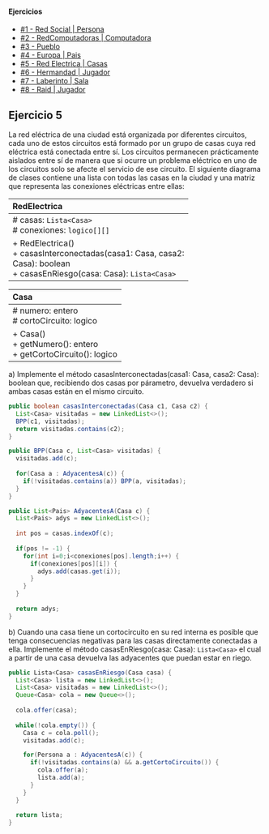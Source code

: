 #### Ejercicios
* [#1 - Red Social | Persona](exercise-01.md)
* [#2 - RedComputadoras | Computadora](exercise-02.md)
* [#3 - Pueblo](exercise-03.md)
* [#4 - Europa | Pais](exercise-04.md)
* [#5 - Red Electrica | Casas](exercise-05.md)
* [#6 - Hermandad | Jugador](exercise-06.md)
* [#7 - Laberinto | Sala](exercise-07.md)
* [#8 - Raid | Jugador](exercise-08.md)

## Ejercicio 5
La red eléctrica de una ciudad está organizada por diferentes circuitos, cada uno de estos circuitos está formado por un grupo de casas cuya red eléctrica está conectada entre sí. Los circuitos permanecen prácticamente aislados entre sí de manera que si ocurre un problema eléctrico en uno de los circuitos solo se afecte el servicio de ese circuito. El siguiente diagrama de clases contiene una lista con todas las casas en la ciudad y una matriz que representa las conexiones eléctricas entre ellas:

| RedElectrica                                                                                                                    |
| :------------------------------------------------------------------------------------------------------------------------------ |
| # casas: `Lista<Casa>`<br># conexiones: `logico[][]`                                                                            |
| + RedElectrica()<br>+ casasInterconectadas(casa1: Casa, casa2: <br>Casa): boolean<br>+ casasEnRiesgo(casa: Casa): `Lista<Casa>` |

| Casa                                                              |
| :---------------------------------------------------------------- |
| # numero: entero<br># cortoCircuito: logico                       |
| + Casa()<br>+ getNumero(): entero<br>+ getCortoCircuito(): logico |

a) Implemente el método casasInterconectadas(casa1: Casa, casa2: Casa): boolean que, recibiendo dos casas por párametro, devuelva verdadero si ambas casas están en el mismo circuito.
```java
public boolean casasInterconectadas(Casa c1, Casa c2) {
  List<Casa> visitadas = new LinkedList<>();
  BPP(c1, visitadas);
  return visitadas.contains(c2);
}

public BPP(Casa c, List<Casa> visitadas) {
  visitadas.add(c);
  
  for(Casa a : AdyacentesA(c)) {
    if(!visitadas.contains(a)) BPP(a, visitadas);
  }
}

public List<Pais> AdyacentesA(Casa c) {
  List<Pais> adys = new LinkedList<>();
  
  int pos = casas.indexOf(c);
  
  if(pos != -1) {
    for(int i=0;i<conexiones[pos].length;i++) {
      if(conexiones[pos][i]) {
        adys.add(casas.get(i));
      }
    }
  }
  
  return adys;
}
```

b) Cuando una casa tiene un cortocircuito en su red interna es posible que tenga consecuencias negativas para las casas directamente conectadas a ella. Implemente el método casasEnRiesgo(casa: Casa): `Lista<Casa>` el cual a partir de una casa devuelva las adyacentes que puedan estar en riego.
```java
public Lista<Casa> casasEnRiesgo(Casa casa) {
  List<Casa> lista = new LinkedList<>();
  List<Casa> visitadas = new LinkedList<>();
  Queue<Casa> cola = new Queue<>();
  
  cola.offer(casa);
  
  while(!cola.empty()) {
    Casa c = cola.poll();
    visitadas.add(c);

    for(Persona a : AdyacentesA(c)) {
      if(!visitadas.contains(a) && a.getCortoCircuito()) {
        cola.offer(a);
        lista.add(a);
      }
    }
  }
  
  return lista;
}
```